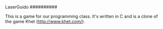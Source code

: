 LaserGuido
##########

This is a game for our programming class.
It's written in C and is a clone of the game Khet (http://www.khet.com/).